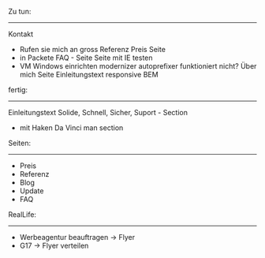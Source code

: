 Zu tun:
*********
Kontakt
- Rufen sie mich an gross
Referenz
Preis Seite
- in Packete
FAQ - Seite
Seite mit IE testen
- VM Windows einrichten
modernizer
autoprefixer funktioniert nicht?
Über mich Seite
Einleitungstext responsive
BEM

fertig:
*********
Einleitungstext
Solide, Schnell, Sicher, Suport - Section
- mit Haken
Da Vinci man section



Seiten:
**********
- Preis
- Referenz
- Blog
- Update
- FAQ


RealLife:
**********
- Werbeagentur beauftragen -> Flyer
- G17 -> Flyer verteilen
